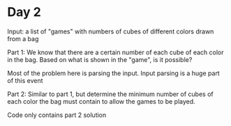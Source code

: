 # Day 2
Input: a list of "games" with numbers of cubes of different colors drawn from a bag

Part 1: We know that there are a certain number of each cube of each color in the bag. Based on what is shown in the "game", is it possible?

Most of the problem here is parsing the input. Input parsing is a huge part of this event

Part 2: Similar to part 1, but determine the minimum number of cubes of each color the bag must contain to allow the games to be played.

Code only contains part 2 solution
